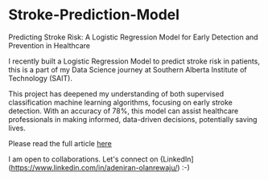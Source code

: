 # Stroke-Prediction-Model
Predicting Stroke Risk: A Logistic Regression Model for Early Detection and Prevention in Healthcare

I recently built a Logistic Regression Model to predict stroke risk in patients, this is a part of my Data Science journey at Southern Alberta Institute of Technology (SAIT).

This project has deepened my understanding of both supervised classification machine learning algorithms, focusing on early stroke detection. With an accuracy of 78%, this model can assist healthcare professionals in making informed, data-driven decisions, potentially saving lives.

Please read the full article [here](https://github.com/Adeniran02/Stroke-Prediction-Model/blob/main/Capstone%20Project%20-%20ML%20(Supervised%20-%20Classification%20on%20Linear).pdf)

I am open to collaborations. Let's connect on {LinkedIn](https://www.linkedin.com/in/adeniran-olanrewaju/) :-)
